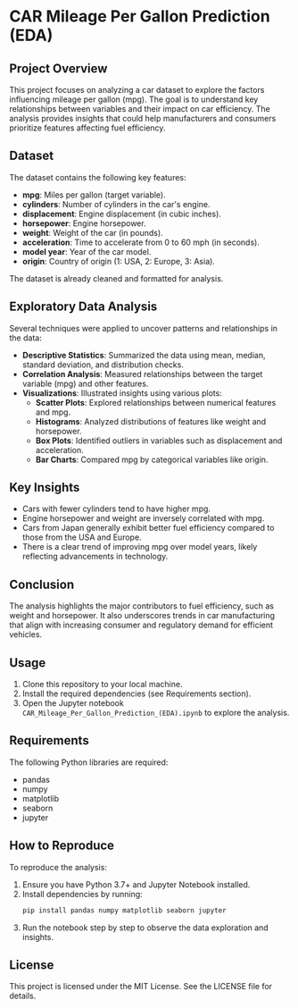 # CAR Mileage Per Gallon Prediction (EDA)

## Project Overview
This project focuses on analyzing a car dataset to explore the factors influencing mileage per gallon (mpg). The goal is to understand key relationships between variables and their impact on car efficiency. The analysis provides insights that could help manufacturers and consumers prioritize features affecting fuel efficiency.

## Dataset
The dataset contains the following key features:
- **mpg**: Miles per gallon (target variable).
- **cylinders**: Number of cylinders in the car's engine.
- **displacement**: Engine displacement (in cubic inches).
- **horsepower**: Engine horsepower.
- **weight**: Weight of the car (in pounds).
- **acceleration**: Time to accelerate from 0 to 60 mph (in seconds).
- **model year**: Year of the car model.
- **origin**: Country of origin (1: USA, 2: Europe, 3: Asia).

The dataset is already cleaned and formatted for analysis.

## Exploratory Data Analysis
Several techniques were applied to uncover patterns and relationships in the data:
- **Descriptive Statistics**: Summarized the data using mean, median, standard deviation, and distribution checks.
- **Correlation Analysis**: Measured relationships between the target variable (mpg) and other features.
- **Visualizations**: Illustrated insights using various plots:
  - **Scatter Plots**: Explored relationships between numerical features and mpg.
  - **Histograms**: Analyzed distributions of features like weight and horsepower.
  - **Box Plots**: Identified outliers in variables such as displacement and acceleration.
  - **Bar Charts**: Compared mpg by categorical variables like origin.

## Key Insights
- Cars with fewer cylinders tend to have higher mpg.
- Engine horsepower and weight are inversely correlated with mpg.
- Cars from Japan generally exhibit better fuel efficiency compared to those from the USA and Europe.
- There is a clear trend of improving mpg over model years, likely reflecting advancements in technology.

## Conclusion
The analysis highlights the major contributors to fuel efficiency, such as weight and horsepower. It also underscores trends in car manufacturing that align with increasing consumer and regulatory demand for efficient vehicles.

## Usage
1. Clone this repository to your local machine.
2. Install the required dependencies (see Requirements section).
3. Open the Jupyter notebook `CAR_Mileage_Per_Gallon_Prediction_(EDA).ipynb` to explore the analysis.

## Requirements
The following Python libraries are required:
- pandas
- numpy
- matplotlib
- seaborn
- jupyter

## How to Reproduce
To reproduce the analysis:
1. Ensure you have Python 3.7+ and Jupyter Notebook installed.
2. Install dependencies by running:
   ```bash
   pip install pandas numpy matplotlib seaborn jupyter
   ```
3. Run the notebook step by step to observe the data exploration and insights.

## License
This project is licensed under the MIT License. See the LICENSE file for details.
